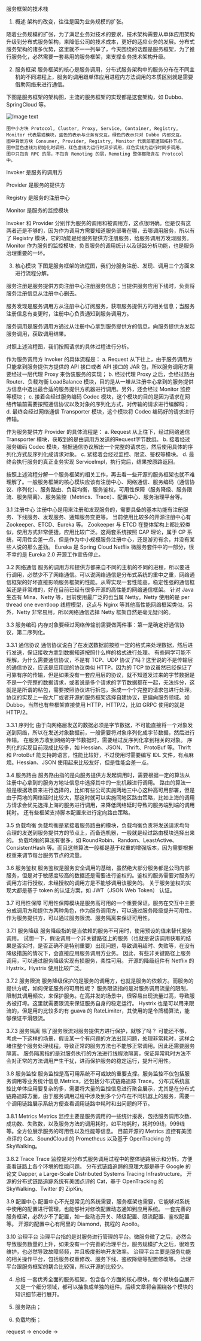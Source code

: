 服务框架的技术栈

1. 概述
架构的改变，往往是因为业务规模的扩张。

随着业务规模的扩张，为了满足业务对技术的要求，技术架构需要从单体应用架构升级到分布式服务架构，来降低公司的技术成本，更好的适应业务的发展。分布式服务架构的诸多优势，这里就不一一列举了，今天围绕的话题是服务框架，为了推行服务化，必然需要一套易用的服务框架，来支撑业务技术架构升级。

2. 服务框架
服务框架的核心是服务调用，分布式服务架构中的服务分布在不同主机的不同进程上，服务的调用跟单体应用进程内方法调用的本质区别就是需要借助网络来进行通信。

下图是服务框架的架构图，主流的服务框架的实现都是这套架构，如 Dubbo、SpringCloud 等。

![Image text](./pic/dubbo-relation.jpg)
```
图中小方块 Protocol, Cluster, Proxy, Service, Container, Registry, Monitor 代表层或模块，蓝色的表示与业务有交互，绿色的表示只对 Dubbo 内部交互。
图中背景方块 Consumer, Provider, Registry, Monitor 代表部署逻辑拓扑节点。
图中蓝色虚线为初始化时调用，红色虚线为运行时异步调用，红色实线为运行时同步调用。
图中只包含 RPC 的层，不包含 Remoting 的层，Remoting 整体都隐含在 Protocol 中。
```
Invoker 是服务的调用方

Provider 是服务的提供方

Registry 是服务的注册中心

Monitor 是服务的监控模块

Invoker 和 Provider 分别作为服务的调用和被调用方，这点很明确。但是仅有这两者还是不够的，因为作为调用方需要知道服务部署在哪，去哪调用服务，所以有了 Registry 模块，它的功能是给服务提供方注册服务，给服务调用方发现服务。Monitor 作为服务的监控模块，负责服务的调用统计以及链路分析功能，也是服务治理重要的一环。

3. 核心模块
下图是服务框架的流程图，我们分服务注册、发现、调用三个方面来进行流程分解。

服务注册是服务提供方向注册中心注册服务信息；当提供服务应用下线时，负责将服务注册信息从注册中心删去。

服务发现是服务调用方从注册中心订阅服务，获取服务提供方的相关信息；当服务注册信息有变更时，注册中心负责通知到服务调用方。

服务调用是服务调用方通过从注册中心拿到服务提供方的信息，向服务提供方发起服务调用，获取调用结果。

对照上述流程图，我们按照请求的具体过程进行分析。

作为服务调用方 Invoker 的具体流程是：
a. Request 从下往上，由于服务调用方只能拿到服务提供方提供的 API 接口或者 API 接口的 JAR 包，所以服务调用方需要经过一层代理 Proxy 来伪装服务的实现；
b. 经过代理 Proxy 之后，会经过路由 Router、负载均衡 LoadBalance 模块，目的是从一堆从注册中心拿到的服务提供方信息中选出最合适的服务提供方机器进行调用。另外，还会经过 Monitor 监控等模块；
c. 接着会经过服务编码 Codec 模块，这个模块的目的是因为请求在网络传输前需要按照通信协议以及对象的序列化方式，对传输的请求进行编解码；
d. 最终会经过网络通信 Transporter 模块，这个模块将 Codec 编码好的请求进行传输。

作为服务提供方 Provider 的具体流程是：
a. Request 从上往下，经过网络通信 Transporter 模块，获取到的是由调用方发送的Request字节数组。
b. 接着经过服务编码 Codec 模块，根据通信协议解出一个完整的请求包，然后使用具体的序列化方式反序列化成请求对象。
c. 紧接着会经过监控、限流、鉴权等模块。
d. 最终会执行服务的真正业务实现 ServiceImpl，执行完后，结果按原路返回。

按照上述流程分解一个服务框架的相关工作，再去看一些开源的服务框架也就不难理解了。一般服务框架的核心模块应该有注册中心、网络通信、服务编码（通信协议、序列化）、服务路由、负载均衡，服务鉴权，可用性保障（服务降级、服务限流、服务隔离）、服务监控（Metrics、Trace）、配置中心、服务治理平台等。

3.1 注册中心
注册中心是用来注册和发现服务的，需要具备的基本功能有注册服务、下线服务、发现服务、通知服务变更等。
当前使用比较多的开源注册中心有 Zookeeper、ETCD、Eureka 等。
Zookeeper 与 ETCD 在整体架构上都比较类似，使用方式非常便捷，应用比较广泛。这两套系统按照 CAP 理论，属于 CP 系统，可用性会差一点，但是作为中小规模服务注册中心，还是游刃有余，并没有某些人说的那么差劲。
Eureka 是 Spring Cloud Netflix 微服务套件中的一部分，很不幸的是 Eureka 2.0 开源工作宣告停止。

3.2 网络通信
服务的调用方和提供方都来自不同的主机的不同的进程，所以要进行调用，必然少不了网络通信。可以说网络通信是分布式系统的重中之重，网络通信框架的好坏直接影响服务框架的性能。从零实现一套性能高，稳定性强的通信框架还是非常难的，好在目前已经有很多开源的高性能的网络通信框架。
针对 Java 生态有 Mina、Netty 等，目前使用最广泛的也当属 Netty。Netty 使用的是 per thread one eventloop 线程模型，这点与 Nginx 等其他高性能网络框架类似。另外，Netty 非常易用，所以网络通信选择 Netty 框架自然是毫无疑问的。

3.3 服务编码
内存对象要经过网络传输前需要做两件事：第一是确定好通信协议，第二序列化。

3.3.1 通信协议
通信协议说白了在发送数据前按照一定的格式来处理数据，然后进行发送，保证接收方拿到数据知道按照什么样的格式进行处理。
有些同学可能不理解，为什么需要通信协议，不是有 TCP、UDP 协议了吗？这里说的不是传输层的通信协议，应该是应用层的协议类似 HTTP。因为的 TCP 协议虽然已经保证了可靠有序的传输，但是如果没有一套应用层的协议，就不知道发过来的字节数据是不是一个完整的数据请求，或者说是多个请求的字节数据都在一起，无法拆分，这就是是所谓的粘包，需要按照协议进行拆包，拆成一个个完整的请求包进行处理。
协议的实现上一般大厂或者开源的服务框架选择自建协议，更偏向服务领域。如 Dubbo，当然也有些框架直接使用 HTTP，HTTP/2，比如 GRPC 使用的就是 HTTP/2。

3.3.1 序列化
由于向网络层发送的数据必须是字节数据，不可能直接将一个对象发送到网络，所以在发送对象数据前，一般需要将对象序列化成字节数据，然后进行传输。
在服务方收到网络的字节数据时，需要经过反序列化拿到相关的对象。
序列化的实现目前现成比较多，如 Hessian、JSON、Thrift、ProtoBuf 等。Thrift 和 ProtoBuf 能支持跨语言，性能比较好，不过使用时需要编写 IDL 文件，有点麻烦。Hessian、JSON 使用起来比较友好，但是性能会差一点。

3.4 服务路由
服务路由指的是向服务提供方发起调用时，需要根据一定的算法从注册中心拿到的服务方地址信息中选择其中的一批机器进行调用。
路由的算法一般是根据场景来进行选择的，比如有些公司实施两地三中心这种高可用部署，但是由于两地的网络延时比较大，那这时就可以实施同地区路由策略，比如上海的调用方请求会优先选择上海的服务进行调用，来降低网络延时导致的服务端到端的调用耗时。
还有些框架支持脚本配置来进行定向路由策略。

3.5 负载均衡
负载均衡是紧接着服务路由的模块，负载均衡负责将发送请求均匀合理的发送到服务提供方的节点上，而备选机器，一般就是经过路由模块选择出来的。
负载均衡的算法有很多，如 RoundRobin、Random、LeastActive、ConsistentHash 等。而且这些算法一般都是基于权重的增强版本，因为需要根据权重来调节每台服务节点的流量。

3.6 服务鉴权
服务鉴权是服务安全调用的基础，虽然绝大部分服务都是公司内部服务，但是对于敏感度较高的数据还是需要进行鉴权的。鉴权的服务需要对服务的调用方进行授权，未经授权的调用方是不能够调用该服务的。
关于服务鉴权的实现大都是基于 token 的认证方案，如 JWT（JSON Web Token） 认证。

3.7 可用性保障
可用性保障模块是服务高可用的一个重要保证。服务在交互中主要分成调用方和提供方两种角色，作为服务调用方，可以通过服务降级提升可用性。作为服务提供方，可以通过服务限流、服务隔离来保证可用性。

3.7.1 服务降级
服务降级指的是当依赖的服务不可用时，使用预设的值来替代服务调用。
试想一下，假设调用一个非关键路径上的服务（也就是说该调用获取的结果是否实时，是否正确不是特别重要）出现问题，导致调用超时、失败等，在没有降级措施的情况下，会直接应用服务调用方业务。
因此，有些非关键路径上服务调用，可以通过服务降级实现有损服务，柔性可用。
开源的降级组件有 Netflix 的 Hystrix，Hystrix 使用比较广泛。

3.7.2 服务限流
服务降级保护的是服务的调用方，也就是服务的依赖方。而服务的提供方呢，如何保证服务的可用性呢？
服务限流指的是对服务调用流量的限制，限制其调用频次，来保护服务。在高并发的场景中，很容易出现流量过高，导致服务被打垮。这里就需要限流来保证服务自身的稳定运行。
Hystrix 也是可以用来限流的，但是用的比较多的有 guava 的 RateLimiter，其使用的是令牌桶算法，能够保证平滑限流。

3.7.3 服务隔离
除了服务限流对服务提供方进行保护，就够了吗？
可能还不够，考虑一下这样的场景，假设某一个有问题的方法出现问题，处理非常耗时，这样会堵住整个服务处理线程，导致正常的服务方法也不能够正常调用。因此还需要服务隔离。
服务隔离指的是对服务执行的方法进行线程池隔离，保证异常耗时方法不会对正常的方法调用产生干扰，进而保护服务的稳定运行，提升可用性。

3.8 服务监控
服务监控是高可用系统不可或缺的重要支撑。服务监控不仅包括服务调用等业务统计信息 Metrics，还包括分布式链路追踪 Trace。
分布式系统监控比单体应用要复杂的多，需要将大量的监控信息进行聚合展示，尤其是在分布式链路追踪方面，由于服务调用过程中涉及到多个分布在不同机器上的服务，需要一个调用链路展示系统方便查看调用链路中耗时和出问题的环节。

3.8.1 Metrics
Metrics 监控主要是服务调用的一些统计报表，包括服务调用次数、成功数、失败数，以及服务方法的调用耗时，如平均耗时，耗时99线，999线等。全方位展示服务的可用性以及性能等信息。
目前开源的 Metrics 监控有美团点评的 Cat、SoundCloud 的 Prometheus 以及基于 OpenTracking 的 SkyWalking。

3.8.2 Trace
Trace 监控是对分布式服务调用过程中的整体链路展示和分析。方便查看链路上各个环境的性能问题。
分布式链路追踪的原理大都是基于 Google 的论文 Dapper, a Large-Scale Distributed Systems Tracing Infrastructure。
开源的分布式链路追踪系统有美团点评的 Cat，基于 OpenTracking 的SkyWalking、Twitter 的 ZipKin。

3.9 配置中心
配置中心不光是常见的系统需要，服务框架也需要，它能够对系统中使用的配置进行管理，也能够针对修改配置动态通知到应用系统。
一套完善的服务框架，必然少不了配置，如一些动态开关、降级配置、限流配置、鉴权配置等。
开源的配置中心有阿里的 Diamond，携程的 Apollo。

3.10 治理平台
治理平台指的是对服务进行管理的平台。微服务微了之后，必然会导致服务数量的上升，如果没有一个完善的治理平台，服务规模扩大之后，很难去维护，也必然导致故障频频，并且极度影响开发效率。
治理平台主要是服务功能的相关操作平台，包括服务权重修改、服务下线、鉴权降级等配置修改等。
治理平台跟服务框架的耦合比较强，所以开源的比较少。

4. 总结
一套优秀全面的服务框架，包含各个方面的核心模块，每个模块各自展开又是一个细分领域，都可以抽象成单独的组件。后续文章将会围绕各个模块的知识细节进行展开。

5. 服务路由；
6. 负载均衡；

request -> encode -> 